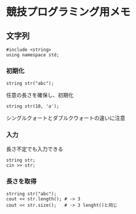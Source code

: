 # 競技プログラミング用メモ

## 文字列

```
#include <string>
using namespace std;
```

### 初期化

```
string str("abc");
```

任意の長さを確保し、初期化

```
string str(10, 'a');
```

シングルクォートとダブルクウォートの違いに注意


### 入力

長さ不定でも入力できる

```
string str;
cin >> str;
```

### 長さを取得

```
strring str("abc");
cout << str.length(); # -> 3
cout << str.size();   # -> 3 lenght()と同じ
```


